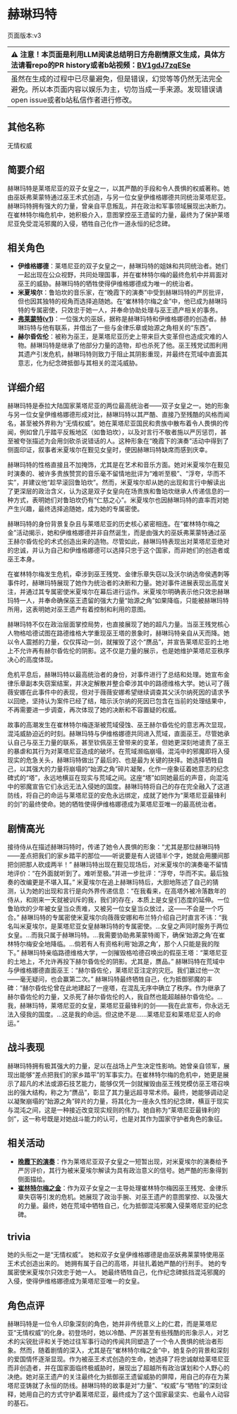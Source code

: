 # 赫琳玛特
页面版本:v3
 

| :warning: 注意！本页面是利用LLM阅读总结明日方舟剧情原文生成，具体方法请看repo的PR history或者b站视频：[BV1gdJ7zqESe](https://www.bilibili.com/video/BV1gdJ7zqESe/)         |
|:----------------------------|
| 虽然在生成的过程中已尽量避免，但是错误，幻觉等等仍然无法完全避免。所以本页面内容以娱乐为主，切勿当成一手来源。发现错误请open issue或者b站私信作者进行修改。|



## 其他名称
无情权威
## 简要介绍
赫琳玛特是莱塔尼亚的双子女皇之一，以其严酷的手段和令人畏惧的权威著称。她由巫妖弗莱蒙特通过巫王术式创造，与另一位女皇伊维格娜德共同统治莱塔尼亚。赫琳玛特拥有强大的力量，曾亲自平息叛乱，并在政治和军事领域展现出决断力。在崔林特尔梅危机中，她积极介入，意图掌控巫王遗留的力量，最终为了保护莱塔尼亚免受混沌邪魔的入侵，牺牲自己化作一道永恒的纪念碑。
## 相关角色
-   **伊维格娜德**：莱塔尼亚的双子女皇之一，赫琳玛特的姐妹和共同统治者。她们一起出现在公众视野，共同处理国事，并在崔林特尔梅的最终危机中并肩面对巫王的威胁。赫琳玛特的牺牲使得伊维格娜德成为唯一的统治者。
-   **米夏埃尔**：鲁珀坎的音乐家，在“晚霞下的演奏”中受到赫琳玛特的严厉批评，但也因其独特的视角而选择追随她。在“崔林特尔梅之金”中，他已成为赫琳玛特的专属密使，只效忠于她一人，并奉命协助处理与巫王遗产相关的事务。
-   **[弗莱蒙特](extended_char_fu_lai_meng_te.md)([v1](../chars/extended_char_fu_lai_meng_te.md))**：一位强大的巫妖，据称是赫琳玛特和伊维格娜德的创造者。赫琳玛特与他有联系，并借出了一些与金律乐章或始源之角相关的“东西”。
-   **赫尔昏佐伦**：被称为巫王，是莱塔尼亚历史上带来巨大变革但也造成灾难的人物。赫琳玛特是继承了他部分力量的造物，却也杀死了他。巫王残党试图利用其遗产引发危机，赫琳玛特则致力于阻止其阴影重现，并最终在荒域中直面其意志，化为纪念碑抵御与其相关的混沌威胁。
## 详细介绍
赫琳玛特是泰拉大陆国家莱塔尼亚的两位最高统治者——双子女皇之一。她的形象与另一位女皇伊维格娜德形成对比，赫琳玛特以其严酷、直接乃至残酷的风格而闻名，甚至被外界称为“无情权威”。她在莱塔尼亚国民和贵族中散布着令人畏惧的传闻，例如曾几乎踏平反叛地区（如鲁珀坎），以及对言行不敬者施以严厉惩罚，甚至被夸张描述为会用剑砍杀说错话的人。这种形象在“晚霞下的演奏”活动中得到了侧面印证，叙事者米夏埃尔在觐见女皇时，便因赫琳玛特缺席而感到庆幸。

赫琳玛特的性格直接且不加掩饰，尤其是在艺术和音乐方面。她对米夏埃尔在觐见时演奏的、被许多贵族赞赏的音乐毫不留情地批评为“难听至极”、“浮夸，华而不实”，并建议他“趁早滚回鲁珀坎”。然而，米夏埃尔却从她的出现和言行中解读出了更深层的政治含义，认为这是双子女皇向在场贵族和鲁珀坎继承人传递信息的一种方式，表明她们对鲁珀坎仍有“仁慈之心”。米夏埃尔也因赫琳玛特的直率而对她产生兴趣，最终选择追随她，成为她的专属密使。

赫琳玛特的身份背景复杂且与莱塔尼亚的历史核心紧密相连。在“崔林特尔梅之金”活动揭示，她和伊维格娜德并非自然诞生，而是由强大的巫妖弗莱蒙特通过巫王赫尔昏佐伦的术式创造出来的造物。尽管如此，赫琳玛特表现出对莱塔尼亚绝对的忠诚，并认为自己和伊维格娜德可以选择只忠于这个国家，而非她们的创造者或巫王本身。

在崔林特尔梅发生危机，牵涉到巫王残党、金律乐章失窃以及沃尔纳选帝侯遇刺等事件时，赫琳玛特展现了她作为统治者的决断和力量。她对事件进展表现出高度关注，并通过其专属密使米夏埃尔在幕后进行运作。米夏埃尔明确表示他只效忠赫琳玛特一人，并奉命确保巫王遗留的强大力量“始源之角”如果降临，只能被赫琳玛特所用，这表明她对巫王遗产有着控制和利用的意图。

赫琳玛特不仅在政治层面掌控局势，也直接展现了她的超凡力量。当巫王残党核心人物格哈德试图在路德维格大学重现巫王塔的景象时，赫琳玛特亲自从天而降。她以令人震撼的力量，仅仅挥动一剑，就摧毁了这个“赝品”，并宣告莱塔尼亚的土地上不允许再有赫尔昏佐伦的阴影。这不仅是力量的展示，也是她维护莱塔尼亚秩序决心的高度体现。

危机平息后，赫琳玛特以最高统治者的身份，对事件进行了总结和处理。她宣布金律乐章副本失窃案结案，并决定解散并整合牵涉其中的路德维格大学。她认可了薇薇安娜在此事件中的表现，但对于薇薇安娜希望继续调查其父沃尔纳死因的请求予以回绝，坚持认为案件已经了结，暗示沃尔纳的死因已包含在当前的处理结果中，不再需要进一步调查，再次体现了她的决断和不容置疑的权威。

故事的高潮发生在崔林特尔梅逐渐被荒域侵蚀、巫王赫尔昏佐伦的意志再次显现，混沌威胁迫近的时刻。赫琳玛特与伊维格娜德共同进入荒域，直面巫王。尽管她承认自己与巫王力量的联系，甚至钦佩巫王曾带来的变革，但她更深刻地谴责了巫王的暴虐和其行为对莱塔尼亚造成的破坏。在荒域濒临崩塌，混沌中的邪魔即将入侵现实的危急关头，赫琳玛特做出了最后的、也是最为关键的抉择。她选择牺牲自己，以其强大的力量将崩塌的“始源之角”碎片凝聚，化作一座象征着她意志的纪念碑式的“塔”，永远地横亘在现实与荒域之间。这座“塔”如同她最后的声音，向混沌中的邪魔宣告它们永远无法入侵她的国度。赫琳玛特将自己的存在完全融入了这道防线，将自己的命运与莱塔尼亚的安危永远绑定，成就了她作为“莱塔尼亚最锋利的剑”的最终使命。她的牺牲使得伊维格娜德成为莱塔尼亚唯一的最高统治者。
## 剧情高光
接待侍从在描述赫琳玛特时，传递了她令人畏惧的形象：“尤其是那位赫琳玛特——差点把我们的家乡踏平的那位——听说要是有人说错半个字，她就会用腰间那把剑把那人砍成两半！”
赫琳玛特出现在觐见现场后，对米夏埃尔的演奏毫不留情地评价：“在外面就听到了。难听至极。”并进一步批评：“浮夸，华而不实。最后独奏的改编更是不堪入耳。”
米夏埃尔在追上赫琳玛特后，大胆地陈述了自己的猜测，认为她的出现和言行是向外界传递信息：“在我看来，在高塔外被冷落数年的侍从，和刚来一天就被训斥的我，我们的存在，本质上是女皇们态度的延伸。一位鲁珀坎的少年被女皇当众责难，又被另一位女皇当众放过，这——不会是一个巧合。”
赫琳玛特的专属密使米夏埃尔向薇薇安娜和布兰特介绍自己时直言不讳：“我名叫米夏埃尔，是莱塔尼亚女皇赫琳玛特的专属密使。...女皇之声同时服务于两位女皇。...而我只属于赫琳玛特。...我需要协助弗莱蒙特阁下，确保‘始源之角’在崔林特尔梅安全地降临。...倘若有人有资格利用‘始源之角’，那个人只能是我的陛下。”
赫琳玛特亲临路德维格大学，一剑摧毁格哈德召唤出的假巫王塔：“莱塔尼亚的土地上，不允许再投下赫尔昏佐伦的阴影。尤其是，赝品。”
赫琳玛特在荒域中与伊维格娜德直面巫王：“赫尔昏佐伦，莱塔尼亚注定的灾厄。我们赢过他一次——毫无疑问，也会赢第二次。”
赫琳玛特最终牺牲自己，化为抵御邪魔的丰碑：“赫尔昏佐伦曾在此地建起了一座塔，在混乱无序中确立了秩序。作为继承了赫尔昏佐伦的力量，又杀死了赫尔昏佐伦的人，我自然也能超越赫尔昏佐伦。...我，赫琳玛特，莱塔尼亚的女皇，莱塔尼亚最锋利的剑——我在此宣布，你永远无法入侵我的国度。...这是我的命运。但这绝不是......莱塔尼亚和莱塔尼亚人的命运。”
## 战斗表现
赫琳玛特拥有极其强大的力量，足以在战场上产生决定性影响。她曾亲自领军，展现出能够“差点把我们的家乡踏平”的军事实力。在崔林特尔梅的危机中，她更是展示了超凡的术法或源石技艺能力，能够仅凭一剑就摧毁由巫王残党模仿巫王塔召唤出的强大结构，称之为“赝品”，彰显了其力量远超寻常术师。最终，她能够调动足以凝聚崩塌的“始源之角”碎片的力量，将其化为一座永久性的纪念碑，横亘于现实与混沌之间，这是一种接近改变现实规则的伟力。她自称为“莱塔尼亚最锋利的剑”，这一称号既是对她战斗能力的认可，也是对其作为国家守护者角色的象征。
## 相关活动
-   **[晚霞下的演奏](../stories/story_baslin_set_1.md)**：作为莱塔尼亚双子女皇之一短暂出现，对米夏埃尔的演奏给予严厉评价，其行为被米夏埃尔解读为具有政治意义的信号。她严酷的形象得到侧面描绘。
-   **[崔林特尔梅之金](../stories/act29side.md)**：作为双子女皇之一主导处理崔林特尔梅因巫王残党、金律乐章失窃等引发的危机。她展现了政治手腕、对巫王遗产的意图掌控、以及强大的力量。最终，她在荒域中牺牲自己，化为抵御混沌邪魔入侵莱塔尼亚的纪念碑。
## trivia
她的头衔之一是“无情权威”。
她和双子女皇伊维格娜德是由巫妖弗莱蒙特使用巫王术式创造出来的。
她拥有属于自己的高塔，并驻扎着她严酷的行刑手。
她的专属密使米夏埃尔只效忠于她一人。
她最终牺牲自己，化作纪念碑抵挡混沌邪魔的入侵，使得伊维格娜德成为莱塔尼亚唯一的女皇。
## 角色点评
赫琳玛特是一位令人印象深刻的角色，她并非传统意义上的仁君，而是莱塔尼亚“无情权威”的化身。初登场时，她以冷酷、严厉甚至有些残酷的形象示人，对艺术的尖锐批评和关于她过往军事行动的传闻共同塑造了一个令人畏惧的统治者形象。然而，随着剧情的深入，尤其是在“崔林特尔梅之金”中，她复杂的背景和深刻的爱国情怀逐渐显现。作为被巫王术式创造的生命，她选择了将忠诚献给莱塔尼亚而非创造者，并在国家面临终极威胁时，展现出了超越所有政治谋划和个人野心的决绝。她对巫王遗产的关注最终化为抵御巫王遗留威胁的屏障，用自己的存在为莱塔尼亚铸就了永恒的防线。赫琳玛特的故事是对“力量”、“权威”与“牺牲”的深刻诠释，她用自己的方式守护着莱塔尼亚，最终成为了这个国家最坚实、也最令人动容的基石。